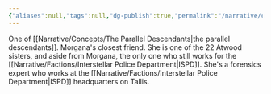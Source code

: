 ```yaml
---
{"aliases":null,"tags":null,"dg-publish":true,"permalink":"/narrative/characters/daedalus-plan/delilah-h-atwood/","dgPassFrontmatter":true}
---
```


One of [[Narrative/Concepts/The Parallel Descendants\|the parallel descendants]]. Morgana's closest friend. She is one of the 22 Atwood sisters, and aside from Morgana, the only one who still works for the [[Narrative/Factions/Interstellar Police Department\|ISPD]]. She's a forensics expert who works at the [[Narrative/Factions/Interstellar Police Department\|ISPD]] headquarters on Tallis.